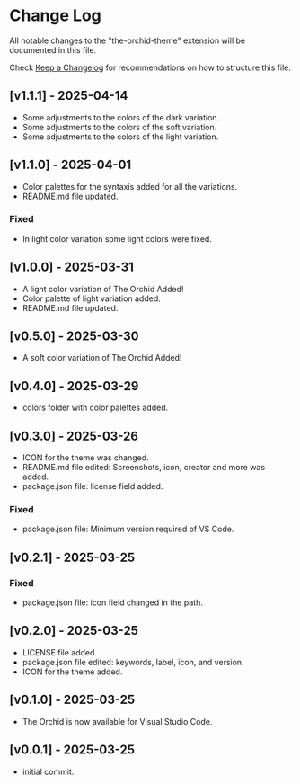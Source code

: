 # Change Log

All notable changes to the "the-orchid-theme" extension will be documented in this file.

Check [Keep a Changelog](http://keepachangelog.com/) for recommendations on how to structure this file.

## [v1.1.1] - 2025-04-14

- Some adjustments to the colors of the dark variation.
- Some adjustments to the colors of the soft variation.
- Some adjustments to the colors of the light variation.

## [v1.1.0] - 2025-04-01

- Color palettes for the syntaxis added for all the variations.
- README.md file updated.

### Fixed

- In light color variation some light colors were fixed.

## [v1.0.0] - 2025-03-31

- A light color variation of The Orchid Added!
- Color palette of light variation added.
- README.md file updated.

## [v0.5.0] - 2025-03-30

- A soft color variation of The Orchid Added!

## [v0.4.0] - 2025-03-29

- colors folder with color palettes added.

## [v0.3.0] - 2025-03-26

- ICON for the theme was changed.
- README.md file edited: Screenshots, icon, creator  and more was added.
- package.json file: license field added.

### Fixed

- package.json file: Minimum version required of VS Code.

## [v0.2.1] - 2025-03-25

### Fixed

- package.json file: icon field changed in the path.

## [v0.2.0] - 2025-03-25

- LICENSE file added.
- package.json file edited: keywords, label, icon, and version.
- ICON for the theme added.

## [v0.1.0] - 2025-03-25

- The Orchid is now available for Visual Studio Code.

## [v0.0.1] - 2025-03-25

- initial commit.
